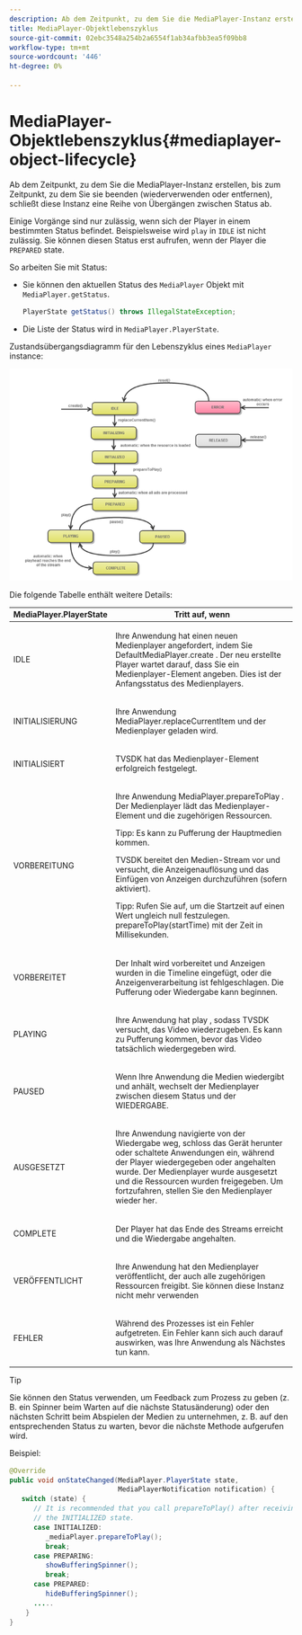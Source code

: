 ```yaml
---
description: Ab dem Zeitpunkt, zu dem Sie die MediaPlayer-Instanz erstellen, bis zum Zeitpunkt, zu dem Sie sie beenden (wiederverwenden oder entfernen), schließt diese Instanz eine Reihe von Übergängen zwischen Status ab.
title: MediaPlayer-Objektlebenszyklus
source-git-commit: 02ebc3548a254b2a6554f1ab34afbb3ea5f09bb8
workflow-type: tm+mt
source-wordcount: '446'
ht-degree: 0%

---
```


# MediaPlayer-Objektlebenszyklus{#mediaplayer-object-lifecycle}

Ab dem Zeitpunkt, zu dem Sie die MediaPlayer-Instanz erstellen, bis zum Zeitpunkt, zu dem Sie sie beenden (wiederverwenden oder entfernen), schließt diese Instanz eine Reihe von Übergängen zwischen Status ab.

Einige Vorgänge sind nur zulässig, wenn sich der Player in einem bestimmten Status befindet. Beispielsweise wird `play` in `IDLE` ist nicht zulässig. Sie können diesen Status erst aufrufen, wenn der Player die `PREPARED` state.

So arbeiten Sie mit Status:

* Sie können den aktuellen Status des `MediaPlayer` Objekt mit `MediaPlayer.getStatus`.

  ```java
  PlayerState getStatus() throws IllegalStateException;
  ```

* Die Liste der Status wird in `MediaPlayer.PlayerState`.

Zustandsübergangsdiagramm für den Lebenszyklus eines `MediaPlayer` instance:
<!--<a id="fig_1C55DE3F186F4B36AFFDCDE90379534C"></a>-->

![](assets/player-state-transitions-diagram-android_1.2_web.png)

Die folgende Tabelle enthält weitere Details:

<table id="table_426F0093E4214EA88CD72A7796B58DFD"> 
 <thead> 
  <tr> 
   <th colname="col1" class="entry"> MediaPlayer.PlayerState </th> 
   <th colname="col2" class="entry"> Tritt auf, wenn </th> 
  </tr> 
 </thead>
 <tbody> 
  <tr> 
   <td colname="col1"> <span class="codeph"> IDLE </span> </td> 
   <td colname="col2"> <p>Ihre Anwendung hat einen neuen Medienplayer angefordert, indem Sie <span class="codeph"> DefaultMediaPlayer.create </span>. Der neu erstellte Player wartet darauf, dass Sie ein Medienplayer-Element angeben. Dies ist der Anfangsstatus des Medienplayers. </p> </td> 
  </tr> 
  <tr> 
   <td colname="col1"> <span class="codeph"> INITIALISIERUNG </span> </td> 
   <td colname="col2"> <p>Ihre Anwendung <span class="codeph"> MediaPlayer.replaceCurrentItem </span>und der Medienplayer geladen wird. </p> </td> 
  </tr> 
  <tr> 
   <td colname="col1"> <span class="codeph"> INITIALISIERT </span> </td> 
   <td colname="col2"> <p>TVSDK hat das Medienplayer-Element erfolgreich festgelegt. </p> </td> 
  </tr> 
  <tr> 
   <td colname="col1"> <span class="codeph"> VORBEREITUNG </span> </td> 
   <td colname="col2"> <p>Ihre Anwendung <span class="codeph"> MediaPlayer.prepareToPlay </span>. Der Medienplayer lädt das Medienplayer-Element und die zugehörigen Ressourcen. </p> <p>Tipp: Es kann zu Pufferung der Hauptmedien kommen. </p> <p>TVSDK bereitet den Medien-Stream vor und versucht, die Anzeigenauflösung und das Einfügen von Anzeigen durchzuführen (sofern aktiviert). </p> <p>Tipp: Rufen Sie auf, um die Startzeit auf einen Wert ungleich null festzulegen. <span class="codeph"> prepareToPlay(startTime) </span> mit der Zeit in Millisekunden. </p> </td> 
  </tr> 
  <tr> 
   <td colname="col1"> <span class="codeph"> VORBEREITET </span> </td> 
   <td colname="col2"> <p>Der Inhalt wird vorbereitet und Anzeigen wurden in die Timeline eingefügt, oder die Anzeigenverarbeitung ist fehlgeschlagen. Die Pufferung oder Wiedergabe kann beginnen. </p> </td> 
  </tr> 
  <tr> 
   <td colname="col1"> <span class="codeph"> PLAYING </span> </td> 
   <td colname="col2"> <p>Ihre Anwendung hat <span class="codeph"> play </span>, sodass TVSDK versucht, das Video wiederzugeben. Es kann zu Pufferung kommen, bevor das Video tatsächlich wiedergegeben wird. </p> </td> 
  </tr> 
  <tr> 
   <td colname="col1"> <span class="codeph"> PAUSED </span> </td> 
   <td colname="col2"> <p>Wenn Ihre Anwendung die Medien wiedergibt und anhält, wechselt der Medienplayer zwischen diesem Status und der WIEDERGABE. </p> </td> 
  </tr> 
  <tr> 
   <td colname="col1"> <span class="codeph"> AUSGESETZT </span> </td> 
   <td colname="col2"> <p>Ihre Anwendung navigierte von der Wiedergabe weg, schloss das Gerät herunter oder schaltete Anwendungen ein, während der Player wiedergegeben oder angehalten wurde. Der Medienplayer wurde ausgesetzt und die Ressourcen wurden freigegeben. Um fortzufahren, stellen Sie den Medienplayer wieder her. </p> </td> 
  </tr> 
  <tr> 
   <td colname="col1"> <span class="codeph"> COMPLETE </span> </td> 
   <td colname="col2"> <p>Der Player hat das Ende des Streams erreicht und die Wiedergabe angehalten. </p> </td> 
  </tr> 
  <tr> 
   <td colname="col1"> <span class="codeph"> VERÖFFENTLICHT </span> </td> 
   <td colname="col2"> <p>Ihre Anwendung hat den Medienplayer veröffentlicht, der auch alle zugehörigen Ressourcen freigibt. Sie können diese Instanz nicht mehr verwenden </p> </td> 
  </tr> 
  <tr> 
   <td colname="col1"> <span class="codeph"> FEHLER </span> </td> 
   <td colname="col2"> <p>Während des Prozesses ist ein Fehler aufgetreten. Ein Fehler kann sich auch darauf auswirken, was Ihre Anwendung als Nächstes tun kann. </p> </td> 
  </tr> 
 </tbody> 
</table>

>[!TIP]
>
>Sie können den Status verwenden, um Feedback zum Prozess zu geben (z. B. ein Spinner beim Warten auf die nächste Statusänderung) oder den nächsten Schritt beim Abspielen der Medien zu unternehmen, z. B. auf den entsprechenden Status zu warten, bevor die nächste Methode aufgerufen wird.

Beispiel:

```java
@Override 
public void onStateChanged(MediaPlayer.PlayerState state,  
                           MediaPlayerNotification notification) { 
   switch (state) { 
      // It is recommended that you call prepareToPlay() after receiving  
      // the INITIALIZED state. 
      case INITIALIZED: 
         _mediaPlayer.prepareToPlay(); 
         break; 
      case PREPARING: 
         showBufferingSpinner(); 
         break; 
      case PREPARED: 
         hideBufferingSpinner(); 
      ..... 
    } 
}
```
